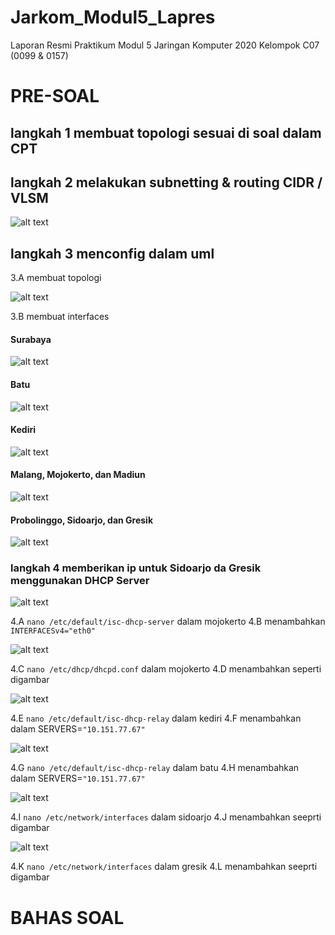 # Jarkom_Modul5_Lapres
Laporan Resmi Praktikum Modul 5 Jaringan Komputer 2020 Kelompok C07 (0099 &amp; 0157)
# PRE-SOAL
## langkah 1 membuat topologi sesuai di soal dalam CPT
## langkah 2 melakukan subnetting & routing CIDR / VLSM

![alt text](https://github.com/NaufalRafi-hub/Jarkom_Modul5_Lapres/blob/main/imageprak5/vlsm_table.png)

## langkah 3 menconfig dalam uml
3.A membuat topologi

![alt text](https://github.com/NaufalRafi-hub/Jarkom_Modul5_Lapres/blob/main/imageprak5/topologiprak5.jpg)

3.B membuat interfaces
#### Surabaya

![alt text](https://github.com/NaufalRafi-hub/Jarkom_Modul5_Lapres/blob/main/imageprak5/surabaya.jpg)

#### Batu

![alt text](https://github.com/NaufalRafi-hub/Jarkom_Modul5_Lapres/blob/main/imageprak5/batu.jpg)

#### Kediri

![alt text](https://github.com/NaufalRafi-hub/Jarkom_Modul5_Lapres/blob/main/imageprak5/topologiprak5.jpg)

#### Malang, Mojokerto, dan Madiun

![alt text](https://github.com/NaufalRafi-hub/Jarkom_Modul5_Lapres/blob/main/imageprak5/malang-madiun.jpg)

#### Probolinggo, Sidoarjo, dan Gresik

![alt text](https://github.com/NaufalRafi-hub/Jarkom_Modul5_Lapres/blob/main/imageprak5/probo-gresik.jpg)

### langkah 4 memberikan ip untuk Sidoarjo da Gresik menggunakan DHCP Server

![alt text](https://github.com/NaufalRafi-hub/Jarkom_Modul5_Lapres/blob/main/imageprak5/dhcpserv_mojo.jpg)

4.A `nano /etc/default/isc-dhcp-server` dalam mojokerto
4.B menambahkan `INTERFACESv4="eth0"`

![alt text](https://github.com/NaufalRafi-hub/Jarkom_Modul5_Lapres/blob/main/imageprak5/dhcprelay_mojo.jpg)

4.C `nano /etc/dhcp/dhcpd.conf` dalam mojokerto
4.D menambahkan seperti digambar

![alt text](https://github.com/NaufalRafi-hub/Jarkom_Modul5_Lapres/blob/main/imageprak5/dhcprelay_kediri.jpg)

4.E `nano /etc/default/isc-dhcp-relay` dalam kediri
4.F menambahkan dalam SERVERS=`"10.151.77.67"`

![alt text](https://github.com/NaufalRafi-hub/Jarkom_Modul5_Lapres/blob/main/imageprak5/dhcprelay_batu.jpg)

4.G `nano /etc/default/isc-dhcp-relay` dalam batu
4.H menambahkan dalam SERVERS=`"10.151.77.67"`

![alt text](https://github.com/NaufalRafi-hub/Jarkom_Modul5_Lapres/blob/main/imageprak5/interfaces_sido.jpg)

4.I `nano /etc/network/interfaces` dalam sidoarjo
4.J menambahkan seeprti digambar

![alt text](https://github.com/NaufalRafi-hub/Jarkom_Modul5_Lapres/blob/main/imageprak5/interfaces_gresik.jpg)

4.K `nano /etc/network/interfaces` dalam gresik
4.L menambahkan seeprti digambar


# BAHAS SOAL
